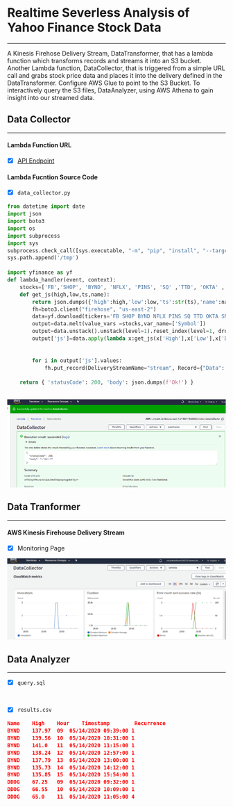 # Realtime Severless Analysis of Yahoo Finance Stock Data
*****************
A Kinesis Firehose Delivery Stream, DataTransformer, that has a lambda function which transforms records and streams it into an S3 bucket. Another Lambda function, DataCollector, that is triggered from a simple URL call and grabs stock price data and places it into the delivery defined in the DataTransformer. Configure AWS Glue to point to the S3 Bucket. To interactively query the S3 files, DataAnalyzer,  using AWS Athena to gain insight into our streamed data. 


## Data Collector
********************

#### Lambda Function URL 
- [x] [API Endpoint](https://vlmmfo9shb.execute-api.us-east-1.amazonaws.com/default/DataCollector)



#### Lambda Fucntion Source Code 
- [x] `data_collector.py`


```python
from datetime import date
import json
import boto3
import os
import subprocess
import sys
subprocess.check_call([sys.executable, "-m", "pip", "install", "--target", "/tmp", 'yfinance'])
sys.path.append('/tmp')

import yfinance as yf
def lambda_handler(event, context):
    stocks=['FB','SHOP', 'BYND', 'NFLX', 'PINS', 'SQ' ,'TTD', 'OKTA' ,'SNAP', 'DDOG'] 
    def get_js(high,low,ts,name):
        return json.dumps({'high':high,'low':low,'ts':str(ts),'name':name})
        fh=boto3.client("firehose", "us-east-2")
        data=yf.download(tickers='FB SHOP BYND NFLX PINS SQ TTD OKTA SNAP DDOG', start="2020-05-14", end="2020-05-15",interval = "1m",group_by='tickers')
        output=data.melt(value_vars =stocks,var_name=['Symbol'])
        output=data.unstack().unstack(level=1).reset_index(level=1, drop=False).rename_axis('names').reset_index() 
        output['js']=data.apply(lambda x:get_js(x['High'],x['Low'],x['Datetime'],x['names']),axis=1) 
        
        
        for i in output['js'].values:
            fh.put_record(DeliveryStreamName="stream", Record={"Data": i.encode('utf-8')}) 
            
    return { 'statusCode': 200, 'body': json.dumps(f'Ok!') }
        

```

![](https://github.com/BenitaDiop/RealtimeServerlessAnalysis-ofStocks/blob/master/assets/datcollector.png)



## Data Tranformer
********************
#### AWS Kinesis Firehouse Delivery Stream 
- [x] Monitoring Page  

![](https://github.com/BenitaDiop/RealtimeServerlessAnalysis-ofStocks/blob/master/assets/watch.png)


## Data Analyzer
********************
- [x] `query.sql`

```


```

- [x] `results.csv`




```json
Name	High	Hour	Timestamp	     Recurrence
BYND	137.97	09	05/14/2020 09:39:00	1
BYND	139.56	10	05/14/2020 10:31:00	1
BYND	141.0	11	05/14/2020 11:15:00	1
BYND	138.24	12	05/14/2020 12:57:00	1
BYND	137.79	13	05/14/2020 13:00:00	1
BYND	135.73	14	05/14/2020 14:12:00	1
BYND	135.85	15	05/14/2020 15:54:00	1
DDOG	67.25	09	05/14/2020 09:32:00	1
DDOG	66.55	10	05/14/2020 10:09:00	1
DDOG	65.0	11	05/14/2020 11:05:00	4
```
